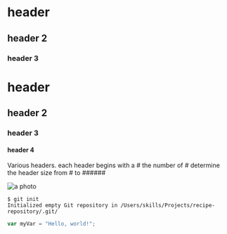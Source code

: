 # header
## header 2
### header 3
# header 
## header 2
### header 3
#### header 4
Various headers.
each header begins with a # 
the number of # determine the header size
from # to ######

![a photo](https://www.thoughtco.com/thmb/twPFYaGYCgKdVmZ28rBPmXGU8kY=/2121x0/filters:no_upscale():max_bytes(150000):strip_icc()/GettyImages-872346454-5c37b2dec9e77c000132a628.jpg)

```
$ git init
Initialized empty Git repository in /Users/skills/Projects/recipe-repository/.git/
```

```javascript
var myVar = "Hello, world!";
```
